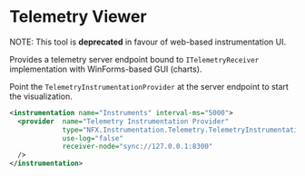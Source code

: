 # Telemetry Viewer

NOTE: This tool is **deprecated** in favour of web-based instrumentation UI.


Provides a telemetry server endpoint bound to `ITelemetryReceiver` implementation
 with WinForms-based GUI (charts).

Point the `TelemetryInstrumentationProvider` at the server endpoint to start the visualization.

```xml
<instrumentation name="Instruments" interval-ms="5000">
  <provider  name="Telemetry Instrumentation Provider"
             type="NFX.Instrumentation.Telemetry.TelemetryInstrumentationProvider"
             use-log="false"
             receiver-node="sync://127.0.0.1:8300"
  />
</instrumentation>
```

